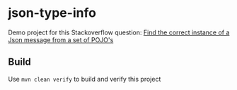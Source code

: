 # json-type-info

Demo project for this Stackoverflow question: [Find the correct instance of a Json message from a set of POJO's](https://stackoverflow.com/questions/46485287/find-the-correct-instance-of-a-json-message-from-a-set-of-pojos)

## Build

Use ```mvn clean verify``` to build and verify this project
